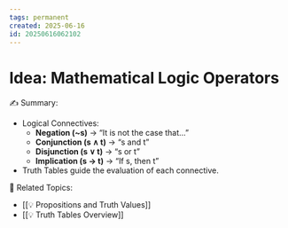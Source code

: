 ```yaml
---
tags: permanent
created: 2025-06-16
id: 20250616062102
---
```


# Idea: Mathematical Logic Operators

✍ Summary:
- Logical Connectives:
  - **Negation (~s)** → “It is not the case that...”
  - **Conjunction (s ∧ t)** → “s and t”
  - **Disjunction (s ∨ t)** → “s or t”
  - **Implication (s → t)** → “If s, then t”
- Truth Tables guide the evaluation of each connective.

👀 Related Topics:
- [[💡 Propositions and Truth Values]]
- [[💡 Truth Tables Overview]]
